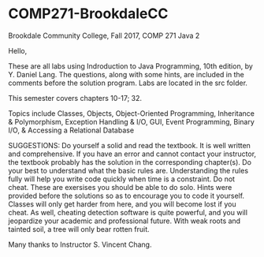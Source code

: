 # COMP271-BrookdaleCC
Brookdale Community College, Fall 2017, COMP 271 Java 2

Hello,

These are all labs using Indroduction to Java Programming, 10th edition, by Y. Daniel Lang. The questions, along with some hints, are included in the comments before the solution program. Labs are located in the src folder.

This semester covers chapters 10-17; 32.

Topics include Classes, Objects, Object-Oriented Programming, Inheritance & Polymorphism, Exception Handling & I/O, GUI, Event Programming, Binary I/O, & Accessing a Relational Database 

SUGGESTIONS: Do yourself a solid and read the textbook. It is well written and comprehensive. If you have an error and cannot contact your instructor, the textbook probably has the solution in the corresponding chapter(s). Do your best to understand what the basic rules are. Understanding the rules fully will help you write code quickly when time is a constraint. Do not cheat. These are exersises you should be able to do solo. Hints were provided before the solutions so as to encourage you to code it yourself. Classes will only get harder from here, and you will become lost if you cheat. As well, cheating detection software is quite powerful, and you will jeopardize your academic and professional future. With weak roots and tainted soil, a tree will only bear rotten fruit.

Many thanks to Instructor S. Vincent Chang.
